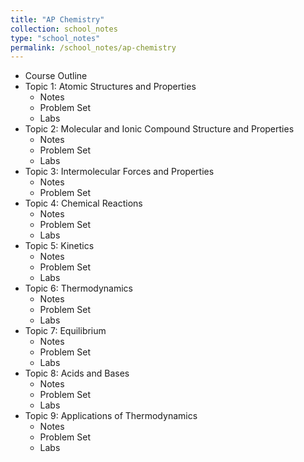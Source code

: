```yaml
---
title: "AP Chemistry"
collection: school_notes
type: "school_notes"
permalink: /school_notes/ap-chemistry
---
```


* Course Outline
* Topic 1: Atomic Structures and Properties
  * Notes
  * Problem Set
  * Labs
* Topic 2: Molecular and Ionic Compound Structure and Properties
  * Notes
  * Problem Set
  * Labs
* Topic 3: Intermolecular Forces and Properties
  * Notes
  * Problem Set
* Topic 4: Chemical Reactions
  * Notes
  * Problem Set
  * Labs
* Topic 5: Kinetics
  * Notes
  * Problem Set
  * Labs
* Topic 6: Thermodynamics
  * Notes
  * Problem Set
  * Labs
* Topic 7: Equilibrium
  * Notes
  * Problem Set
  * Labs
* Topic 8: Acids and Bases
  * Notes
  * Problem Set
  * Labs
* Topic 9: Applications of Thermodynamics
  * Notes
  * Problem Set
  * Labs